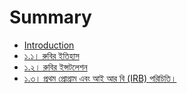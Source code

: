 # Summary

* [Introduction](README.md)
* [১.১। রুবির ইতিহাস](chapter1.md)
* [১.২। রুবির ইন্সটলেশন](c1-2-ruby-installation.md)
* [১.৩। প্রথম প্রোগ্রাম এবং আই আর বি \(IRB\) পরিচিতি।](c1.3-first-program)

